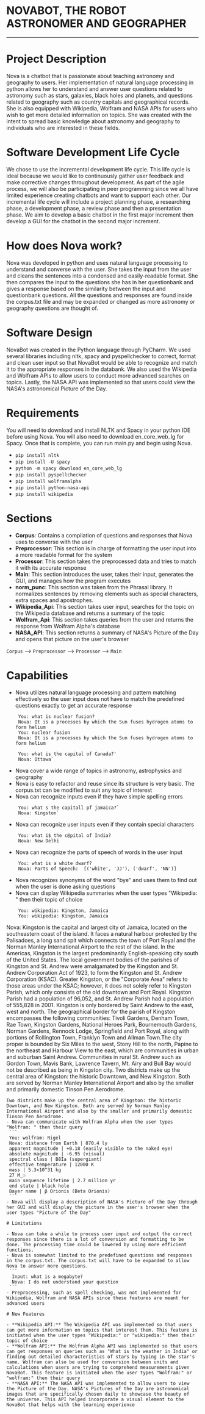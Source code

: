 # NOVABOT, THE ROBOT ASTRONOMER AND GEOGRAPHER
---

# Project Description

Nova is a chatbot that is passionate about teaching astronomy and geography to users. Her implementation of natural language processing in python allows her to understand and answer user questions related to astronomy such as stars, galaxies, black holes and planets, and questions related to geography such as country capitals and geographical records. She is also equipped with Wikipedia, Wolfram and NASA APIs for users who wish to get more detailed information on topics. She was created with the intent to spread basic knowledge about astronomy and geography to individuals who are interested in these fields. 

# Software Development Life Cycle

We chose to use the incremental development life cycle. This life cycle is ideal because we would like to continuously gather user feedback and make corrective changes throughout development. As part of the agile process, we will also be participating in peer programming since we all have limited experience creating chatbots and want to support each other. Our incremental life cycle will include a project planning phase, a researching phase, a development phase, a review phase and then a presentation phase. We aim to develop a basic chatbot in the first major increment then develop a GUI for the chatbot in the second major increment. 

# How does Nova work?

Nova was developed in python and uses natural language processing to understand and converse with the user. She takes the input from the user and cleans the sentences into a condensed and easily-readable format. She then compares the input to the questions she has in her questionbank and gives a response based on the similarity between the input and questionbank questions. All the questions and responses are found inside the corpus.txt file and may be expanded or changed as more astronomy or geography questions are thought of. 

# Software Design

NovaBot was created in the Python language through PyCharm. We used several libraries including nltk, spacy and pyspellchecker to correct, format and clean user input so that NovaBot would be able to recognize and match it to the appropriate responses in the databank. We also used the Wikipedia and Wolfram APIs to allow users to conduct more advanced searches on topics. Lastly, the NASA API was implemented so that users could view the NASA's astronomical Picture of the Day. 

# Requirements

You will need to download and install NLTK and Spacy in your python IDE before using Nova. You will also need to download en_core_web_lg for Spacy. Once that is complete, you can run main.py and begin using Nova. 

- `pip install nltk`
- `pip install -U spacy`
- `python -m spacy download en_core_web_lg`
- `pip install pyspellchecker`
- `pip install wolframalpha`
- `pip install python-nasa-api`
- `pip install wikipedia`

# Sections

- **Corpus**: Contains a compilation of questions and responses that Nova uses to converse with the user
- **Preprocessor**: This section is in charge of formatting the user input into a more readable format for the system
- **Processor**: This section takes the preprocessed data and tries to match it with its accurate response
- **Main**: This section introduces the user, takes their input, generates the GUI, and manages how the program executes 
- **norm_punc**: This section was taken from the Phrasal library. It normalizes sentences by removing elements such as special characters, extra spaces and apostrophes. 
- **Wikipedia_Api**: This section takes user input, searches for the topic on the Wikipedia database and returns a summary of the topic
- **Wolfram_Api**: This section takes queries from the user and returns the response from Wolfram Alpha's database
- **NASA_API**: This section returns a summary of NASA's Picture of the Day and opens that picture on the user's browser

`Corpus` --> `Preprocessor` --> `Processor` --> `Main`

# Capabilities

- Nova utilizes natural language processing and pattern matching effectively so the user input does not have to match the predefined questions exactly to get an accurate response
   ```
    You: what is nuclear fusion?
    Nova: It is a processes by which the Sun fuses hydrogen atoms to form helium
    You: nuclear fusion
    Nova: It is a processes by which the Sun fuses hydrogen atoms to form helium
   ```
   ```
    You: what is the capital of Canada?'
    Nova: Ottawa`
   ```
- Nova cover a wide range of topics in astronomy, astrophysics and geography
- Nova is easy to refactor and reuse since its structure is very basic. The corpus.txt can be modified to suit any topic of interest
- Nova can recognize inputs even if they have simple spelling errors
   ```
    You: what s the capitall pf jamaica?`
    Nova: Kingston`
   ```
- Nova can recognize user inputs even if they contain special characters 
   ```
    You: what i$ the c@pital of India?
    Nova: New Delhi
   ```
- Nova can recognize the parts of speech of words in the user input
   ```
    You: what is a white dwarf?
    Nova: Parts of Speech:  [('white', 'JJ'), ('dwarf', 'NN')]
   ``` 
- Nova recognizes synonyms of the word "bye" and uses them to find out when the user is done asking questions
- Nova can display Wikipedia summaries when the user types "Wikipedia: " then their topic of choice
   ```
    You: wikipedia: Kingston, Jamaica
    You: wikipedia: Kingston, Jamaica
Nova: Kingston is the capital and largest city of Jamaica, located on the southeastern coast of the island. It faces a natural harbour protected by the Palisadoes, a long sand spit which connects the town of Port Royal and the Norman Manley International Airport to the rest of the island. In the Americas, Kingston is the largest predominantly English-speaking city south of the United States.
The local government bodies of the parishes of Kingston and St. Andrew were amalgamated by the Kingston and St. Andrew Corporation Act of 1923, to form the Kingston and St. Andrew Corporation (KSAC). Greater Kingston, or the "Corporate Area" refers to those areas under the KSAC; however, it does not solely refer to Kingston Parish, which only consists of the old downtown and Port Royal. Kingston Parish had a population of 96,052, and St. Andrew Parish had a population of 555,828 in 2001. Kingston is only bordered by Saint Andrew to the east, west and north. The geographical border for the parish of Kingston encompasses the following communities: Tivoli Gardens, Denham Town, Rae Town, Kingston Gardens, National Heroes Park, Bournemouth Gardens, Norman Gardens, Rennock Lodge, Springfield and Port Royal, along with portions of Rollington Town, Franklyn Town and Allman Town.The city proper is bounded by Six Miles to the west, Stony Hill to the north, Papine to the northeast and Harbour View to the east, which are communities in urban and suburban Saint Andrew. Communities in rural St. Andrew such as Gordon Town, Mavis Bank, Lawrence Tavern, Mt. Airy and Bull Bay would not be described as being in Kingston city.
Two districts make up the central area of Kingston: the historic Downtown, and New Kingston. Both are served by Norman Manley International Airport and also by the smaller and primarily domestic Tinson Pen Aerodrome.
   ``` 
Two districts make up the central area of Kingston: the historic Downtown, and New Kingston. Both are served by Norman Manley International Airport and also by the smaller and primarily domestic Tinson Pen Aerodrome.
- Nova can communicate with Wolfram Alpha when the user types "Wolfram: " then their query
    ```
    You: wolfram: Rigel
    Nova: distance from Earth | 870.4 ly
    apparent magnitude | +0.18 (easily visible to the naked eye)
    absolute magnitude | -6.95 (visual)
    spectral class | B8Ia (supergiant)
    effective temperature | 12000 K
    mass | 5.3×10^31 kg
    27 M_☉
    main sequence lifetime | 2.7 million yr
    end state | black hole
    Bayer name | β Orionis (Beta Orionis)
    ```
- Nova will display a description of NASA's Picture of the Day through her GUI and will display the picture in the user's browser when the user types "Picture of the Day"

# Limitations

- Nova can take a while to process user input and output the correct responses since there is a lot of conversion and formatting to be done. The processing time could be lowered by using more efficient functions.
- Nova is somewhat limited to the predefined questions and responses in the corpus.txt. The corpus.txt will have to be expanded to allow Nova to answer more questions.
    ```
     Input: what is a megabyte?
     Nova: I do not understand your question
    ``` 
- Preprocessing, such as spell checking, was not implemented for Wikipedia, Wolfram and NASA APIs since these features are meant for advanced users

# New Features 

- **Wikipedia API:** The Wikipedia API was implemented so that users can get more information on topics that interest them. This feature is initiated when the user types "Wikipedia:" or "wikipedia:" then their topic of choice
- **Wolfram API:** The Wolfram Alpha API was implemented so that users can get responses on queries such as "What is the weather in India" or finding out detailed characteristics of stars by typing in the star's name. Wolfram can also be used for conversion between units and calculations when users are trying to comprehend measurements given NovaBot. This feature is initiated when the user types "Wolfram:" or "wolfram:" then their query
- **NASA API:** The NASA API was implemented to allow users to view the Picture of the Day. NASA's Pictures of the Day are astronomical images that are specifically chosen daily to showcase the beauty of the universe. This API helped incorporate a visual element to the NovaBot that helps with the learning experience 
